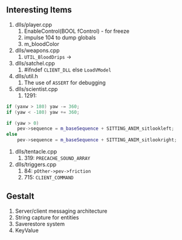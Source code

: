 ## Interesting Items

1. dlls/player.cpp
    1. EnableControl(BOOL fControl) - for freeze
    1. impulse 104 to dump globals
    1. m_bloodColor
1. dlls/weapons.cpp
    1. `UTIL_BloodDrips` -> 
1. dlls/satchel.cpp
    1. #ifndef `CLIENT_DLL` else `LoadVModel`
1. dlls/util.h
    1. The use of `ASSERT` for debugging
1. dlls/scientist.cpp
    1. 1291:
```c++
if (yaxw > 180) yaw -= 360;
if (yaw < -180) yaw += 360;

if (yaw > 0)
    pev->sequence = m_baseSequence + SITTING_ANIM_sitlookleft;
else
    pev->sequence = m_baseSequence + SITTING_ANIM_sitlookright;
```
1. dlls/tentacle.cpp
    1. 319: `PRECACHE_SOUND_ARRAY`
1. dlls/triggers.cpp
    1. 84: `pOther->pev->friction`
    1. 715: `CLIENT_COMMAND`

## Gestalt

1. Server/client messaging architecture
1. String capture for entities
1. Saverestore system
1. KeyValue
